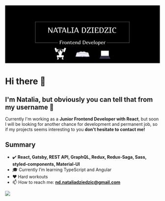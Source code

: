 ![](https://raw.githubusercontent.com/nataliadziedzic/nataliadziedzic/main/Intro.jpg)
# Hi there 👋
I'm Natalia, but obviously you can tell that from my username :mag_right:
</br>
---
Currently I'm working as a **Junior Frontend Developer with React**, but soon I will be looking for another chance for development and permanent job, so if my projects seems interesting to you **don't hesitate to contact me!**
</br>

## Summary
- :heavy_check_mark: **React, Gatsby, REST API, GraphQL, Redux, Redux-Saga, Sass, styled-components, Material-UI**
- 🎓 Currently I’m learning TypeScript and Angular
- ♥️ Hard workouts
- 📫 How to reach me: **nd.nataliadziedzic@gmail.com**

<img src="https://github-readme-stats.vercel.app/api?username=nataliadziedzic&&show_icons=true&title_color=ffffff&icon_color=bb2acf&text_color=daf7dc&bg_color=151515">
